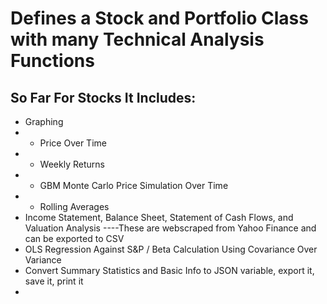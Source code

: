 # Defines a Stock and Portfolio Class with many Technical Analysis Functions

## So Far For Stocks It Includes:
  * Graphing 
  * * Price Over Time
  * * Weekly Returns
  * * GBM Monte Carlo Price Simulation Over Time
  * * Rolling Averages
  * Income Statement, Balance Sheet, Statement of Cash Flows, and Valuation Analysis
    ----These are webscraped from Yahoo Finance and can be exported to CSV
  * OLS Regression Against S&P / Beta Calculation Using Covariance Over Variance
  * Convert Summary Statistics and Basic Info to JSON variable, export it, save it, print it
  * 
  
